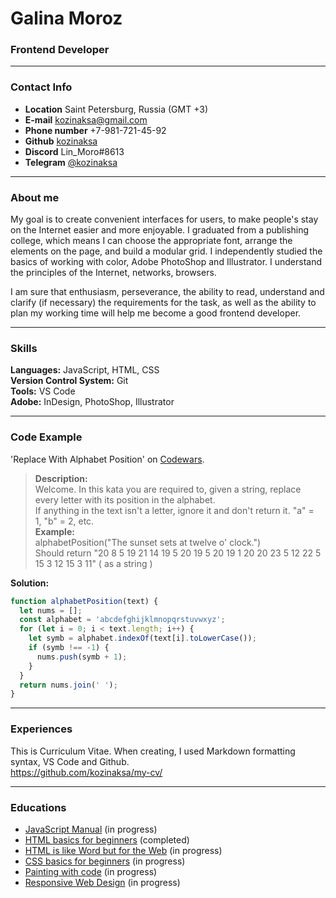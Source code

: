 # Galina Moroz #
### Frontend Developer ###

---

### Contact Info ###
* __Location__ Saint Petersburg, Russia (GMT +3)
* __E-mail__ <kozinaksa@gmail.com>
* __Phone number__ +7-981-721-45-92 
* __Github__ [kozinaksa](https://github.com/kozinaksa)
* __Discord__ Lin_Moro#8613
* __Telegram__ [@kozinaksa](https://t.me/kozinaksa)

---
### About me ###
My goal is to create convenient interfaces for users, to make people's stay on the Internet easier and more enjoyable. I graduated from a publishing college, which means I can choose the appropriate font, arrange the elements on the page, and build a modular grid. I independently studied the basics of working with color, Adobe PhotoShop and Illustrator. I understand the principles of the Internet, networks, browsers. 

I am sure that enthusiasm, perseverance, the ability to read, understand and clarify (if necessary) the requirements for the task, as well as the ability to plan my working time will help me become a good frontend developer.

---

### Skills ###
__Languages:__ JavaScript, HTML, CSS \
__Version Control System:__ Git \
__Tools:__ VS Code \
__Adobe:__ InDesign, PhotoShop, Illustrator

---

### Code Example ###
'Replace With Alphabet Position' on [Codewars](https://www.codewars.com/kata/546f922b54af40e1e90001da/javascript).

> __Description:__ \
Welcome. In this kata you are required to, given a string, replace every letter with its position in the alphabet. \
If anything in the text isn't a letter, ignore it and don't return it. "a" = 1, "b" = 2, etc. \
__Example:__ \
alphabetPosition("The sunset sets at twelve o' clock.") \
Should return "20 8 5 19 21 14 19 5 20 19 5 20 19 1 20 20 23 5 12 22 5 15 3 12 15 3 11" ( as a string ) 

__Solution:__

```javascript
function alphabetPosition(text) { 
  let nums = []; 
  const alphabet = 'abcdefghijklmnopqrstuvwxyz'; 
  for (let i = 0; i < text.length; i++) { 
    let symb = alphabet.indexOf(text[i].toLowerCase()); 
    if (symb !== -1) { 
      nums.push(symb + 1); 
    } 
  } 
  return nums.join(' '); 
}
```

---

### Experiences ###
This is Curriculum Vitae. When creating, I used Markdown formatting syntax, VS Code and Github. \
<https://github.com/kozinaksa/my-cv/>

---

### Educations ###
* [JavaScript Manual](https://learn.javascript.ru/) (in progress)
* [HTML basics for beginners](https://code-basics.com/languages/html) (completed)
* [HTML is like Word but for the Web](https://marksheet.io/html-basics.html) (in progress)
* [CSS basics for beginners](https://code-basics.com/languages/css) (in progress)
* [Painting with code](https://marksheet.io/css-basics.html) (in progress)
* [Responsive Web Design](https://www.freecodecamp.org/learn/2022/responsive-web-design/) (in progress)